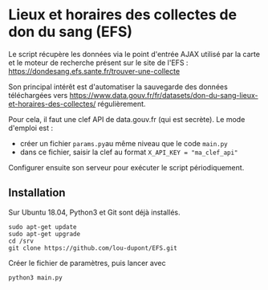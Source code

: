 # Lieux et horaires des collectes de don du sang (EFS)
Le script récupère les données via le point d'entrée AJAX utilisé par la carte et le moteur de recherche présent sur le site de l'EFS : https://dondesang.efs.sante.fr/trouver-une-collecte

Son principal intérêt est d'automatiser la sauvegarde des données téléchargées vers https://www.data.gouv.fr/fr/datasets/don-du-sang-lieux-et-horaires-des-collectes/ régulièrement.

Pour cela, il faut une clef API de data.gouv.fr (qui est secrète). Le mode d'emploi est :

* créer un fichier `params.py`au même niveau que le code `main.py`
* dans ce fichier, saisir la clef au format `X_API_KEY = "ma_clef_api"`

Configurer ensuite son serveur pour exécuter le script périodiquement.

## Installation

Sur Ubuntu 18.04, Python3 et Git sont déjà installés.

```shell
sudo apt-get update
sudo apt-get upgrade
cd /srv
git clone https://github.com/lou-dupont/EFS.git
```

Créer le fichier de paramètres, puis lancer avec

```shell
python3 main.py
```

